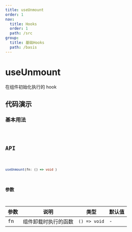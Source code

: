 ```yaml
---
title: useUnmount
order: 1
nav:
  title: Hooks
  order: 1
  path: /src
group:
  title: 基础Hooks
  path: /basis
---
```


# useUnmount

在组件初始化执行的 hook

## 代码演示

### 基本用法

<code src="./demo/demo1.tsx" />

## API

```typescript

useUnmount(fn: () => void )

```

### 参数

| 参数 | 说明                 | 类型         | 默认值 |
| ---- | -------------------- | ------------ | ------ |
| fn   | 组件卸载时执行的函数 | `() => void` | -      |
